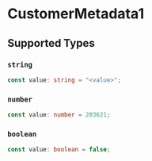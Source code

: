 # CustomerMetadata1


## Supported Types

### `string`

```typescript
const value: string = "<value>";
```

### `number`

```typescript
const value: number = 203621;
```

### `boolean`

```typescript
const value: boolean = false;
```


